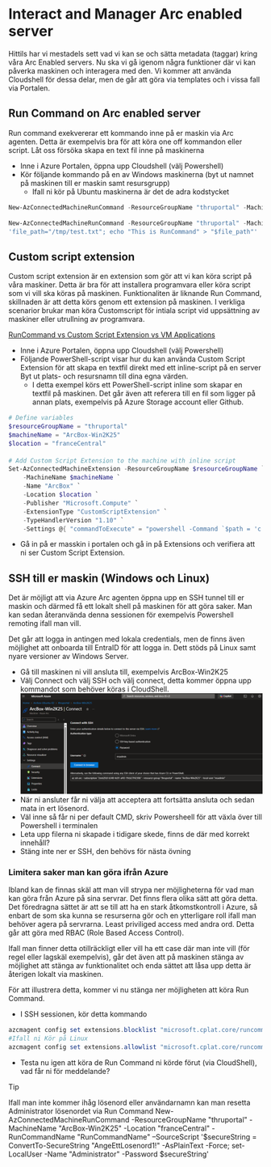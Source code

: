 # Interact and Manager Arc enabled server
Hittils har vi mestadels sett vad vi kan se och sätta metadata (taggar) kring våra Arc Enabled servers. Nu ska vi gå igenom några funktioner där vi kan påverka maskinen och interagera med den. Vi kommer att använda Cloudshell för dessa delar, men de går att göra via templates och i vissa fall via Portalen.


## Run Command on Arc enabled server
Run command exekvererar ett kommando inne på er maskin via Arc agenten. Detta är exempelvis bra för att köra one off kommandon eller script. Låt oss försöka skapa en text fil inne på maskinerna

- Inne i Azure Portalen, öppna upp Cloudshell (välj Powershell)
- Kör följande kommando på en av Windows maskinerna (byt ut namnet på maskinen till er maskin samt resursgrupp)
    - Ifall ni kör på Ubuntu maskinerna är det de adra kodstycket
```powershell
New-AzConnectedMachineRunCommand -ResourceGroupName "thruportal" -MachineName "ArcBox-Win2K25" -Location "fraceCentral" -RunCommandName "RunCommandName" –SourceScript '$path =  "c:\lab\test.txt"; New-item -Path $path -force; Add-Content -Path $path -Value "This is RunCommand"'
```
```powershell
New-AzConnectedMachineRunCommand -ResourceGroupName "thruportal" -MachineName "Arcbox-Ubuntu-01" -Location "fraceCentral" -RunCommandName "RunCommandName" –SourceScript 'file_path="/tmp/test.txt"; echo "This is RunCommand" > "$file_path"'
'file_path="/tmp/test.txt"; echo "This is RunCommand" > "$file_path"'
```

## Custom script extension
Custom script extension är en extension som gör att vi kan köra script på våra maskiner. Detta är bra för att installera programvara eller köra script som vi vill ska köras på maskinen. Funktionaliten är liknande Run Command, skillnaden är att detta körs genom ett extension på maskinen. I verkliga scenarior brukar man köra Customscript för intiala script vid uppsättning av maskiner eller utrullning av programvara.

[RunCommand vs Custom Script Extension vs VM Applications](https://devblogs.microsoft.com/azure-vm-runtime/runcommand-vs-custom-script-extension-vs-vm-applications/)

- Inne i Azure Portalen, öppna upp Cloudshell (välj Powershell)
- Följande PowerShell-script visar hur du kan använda Custom Script Extension för att skapa en textfil direkt med ett inline-script på en server Byt ut plats- och resursnamn till dina egna värden.
    - I detta exempel körs ett PowerShell-script inline som skapar en textfil på maskinen. Det går även att referera till en fil som ligger på annan plats, exempelvis på Azure Storage account eller Github.

```powershell
# Define variables
$resourceGroupName = "thruportal"
$machineName = "ArcBox-Win2K25"
$location = "franceCentral"

# Add Custom Script Extension to the machine with inline script
Set-AzConnectedMachineExtension -ResourceGroupName $resourceGroupName `
    -MachineName $machineName `
    -Name "ArcBox" `
    -Location $location `
    -Publisher "Microsoft.Compute" `
    -ExtensionType "CustomScriptExtension" `
    -TypeHandlerVersion "1.10" `
    -Settings @{ "commandToExecute" = "powershell -Command `$path = 'c:\\lab\\test2.txt'; New-Item -Path `$path -Force; Add-Content -Path `$path -Value 'This is Custom Script Extension'" }
```
- Gå in på er masskin i portalen och gå in på Extensions och verifiera att ni ser Custom Script Extension.

## SSH till er maskin (Windows och Linux)
Det är möjligt att via Azure Arc agenten öppna upp en SSH tunnel till er maskin och därmed få ett lokalt shell på maskinen för att göra saker. Man kan sedan återanvända denna sessionen för exempelvis Powershell remoting ifall man vill.

Det går att logga in antingen med lokala credentials, men de finns även möjlighet att onboarda till EntraID för att logga in. Dett stöds på Linux samt nyare versioner av Windows Server.

- Gå till maskinen ni vill ansluta till, exempelvis ArcBox-Win2K25
- Välj Connect och välj SSH och välj connect, detta kommer öppna upp kommandot som behöver köras i CloudShell.
    ![SSH Connect](./img/ssh1.png)
- När ni ansluter får ni välja att acceptera att fortsätta ansluta och sedan mata in ert lösenord.
- Väl inne så får ni per default CMD, skriv Powersheell för att växla över till Powershell i terminalen
- Leta upp filerna ni skapade i tidigare skede, finns de där med korrekt innehåll?
- Stäng inte ner er SSH, den behövs för nästa övning

### Limitera saker man kan göra ifrån Azure
Ibland kan de finnas skäl att man vill strypa ner möjligheterna för vad man kan göra från Azure på sina servrar. Det finns flera olika sätt att göra detta. Det föredragna sättet är att se till att ha en stark åtkomstkontroll i Azure, så enbart de som ska kunna se resurserna gör och en ytterligare roll ifall man behöver agera på servrarna. Least priviliged access med andra ord. Detta går att göra med RBAC (Role Based Access Control).

Ifall man finner detta otillräckligt eller vill ha ett case där man inte vill (för regel eller lagskäl exempelvis), går det även att på maskinen stänga av möjlighet att  stänga av funktionalitet och enda sättet att låsa upp detta är återigen lokalt via maskinen.

För att illustrera detta, kommer vi nu stänga ner möjligheten att köra Run Command. 

- I SSH sessionen, kör detta kommando
```powershell
azcmagent config set extensions.blocklist "microsoft.cplat.core/runcommandhandlerwindows"
#Ifall ni Kör på Linux
azcmagent config set extensions.allowlist "microsoft.cplat.core/runcommandhandlerlinux" 
```
- Testa nu igen att köra de Run Command ni körde förut (via CloudShell), vad får ni för meddelande?


> [!TIP]
> Ifall man inte kommer ihåg lösenord eller användarnamn kan man resetta Administrator lösenordet via Run Command
> New-AzConnectedMachineRunCommand -ResourceGroupName "thruportal" -MachineName "ArcBox-Win2K25" -Location "franceCentral" -RunCommandName "RunCommandName" –SourceScript '$secureString = ConvertTo-SecureString "AngeEttLosenord1!" -AsPlainText -Force; set-LocalUser -Name "Administrator" -Password $secureString'











